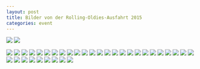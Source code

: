 ```yaml
---
layout: post
title: Bilder von der Rolling-Oldies-Ausfahrt 2015
categories: event
---
```

[![](/img/rolling-oldies-ausfahrt/2015-07-10-11-55-31.jpg)](/img/rolling-oldies-ausfahrt/2015-07-10-11-55-31.jpg)
[![](/img/rolling-oldies-ausfahrt/2015-07-10-11-55-44.jpg)](/img/rolling-oldies-ausfahrt/2015-07-10-11-55-44.jpg)
<!--more-->
[![](/img/rolling-oldies-ausfahrt/2015-07-10-12-07-22.jpg)](/img/rolling-oldies-ausfahrt/2015-07-10-12-07-22.jpg)
[![](/img/rolling-oldies-ausfahrt/2015-07-10-12-07-47.jpg)](/img/rolling-oldies-ausfahrt/2015-07-10-12-07-47.jpg)
[![](/img/rolling-oldies-ausfahrt/2015-07-10-12-07-56.jpg)](/img/rolling-oldies-ausfahrt/2015-07-10-12-07-56.jpg)
[![](/img/rolling-oldies-ausfahrt/2015-07-10-12-08-12.jpg)](/img/rolling-oldies-ausfahrt/2015-07-10-12-08-12.jpg)
[![](/img/rolling-oldies-ausfahrt/2015-07-10-12-08-19.jpg)](/img/rolling-oldies-ausfahrt/2015-07-10-12-08-19.jpg)
[![](/img/rolling-oldies-ausfahrt/2015-07-10-12-09-03.jpg)](/img/rolling-oldies-ausfahrt/2015-07-10-12-09-03.jpg)
[![](/img/rolling-oldies-ausfahrt/2015-07-10-12-09-15.jpg)](/img/rolling-oldies-ausfahrt/2015-07-10-12-09-15.jpg)
[![](/img/rolling-oldies-ausfahrt/2015-07-10-12-09-20.jpg)](/img/rolling-oldies-ausfahrt/2015-07-10-12-09-20.jpg)
[![](/img/rolling-oldies-ausfahrt/2015-07-10-12-10-01.jpg)](/img/rolling-oldies-ausfahrt/2015-07-10-12-10-01.jpg)
[![](/img/rolling-oldies-ausfahrt/2015-07-10-12-10-15.jpg)](/img/rolling-oldies-ausfahrt/2015-07-10-12-10-15.jpg)
[![](/img/rolling-oldies-ausfahrt/2015-07-10-12-10-29.jpg)](/img/rolling-oldies-ausfahrt/2015-07-10-12-10-29.jpg)
[![](/img/rolling-oldies-ausfahrt/2015-07-10-12-14-18.jpg)](/img/rolling-oldies-ausfahrt/2015-07-10-12-14-18.jpg)
[![](/img/rolling-oldies-ausfahrt/2015-07-10-12-21-20.jpg)](/img/rolling-oldies-ausfahrt/2015-07-10-12-21-20.jpg)
[![](/img/rolling-oldies-ausfahrt/2015-07-10-12-37-31.jpg)](/img/rolling-oldies-ausfahrt/2015-07-10-12-37-31.jpg)
[![](/img/rolling-oldies-ausfahrt/2015-07-10-12-37-35.jpg)](/img/rolling-oldies-ausfahrt/2015-07-10-12-37-35.jpg)
[![](/img/rolling-oldies-ausfahrt/2015-07-10-15-18-06.jpg)](/img/rolling-oldies-ausfahrt/2015-07-10-15-18-06.jpg)
[![](/img/rolling-oldies-ausfahrt/2015-07-10-15-18-19.jpg)](/img/rolling-oldies-ausfahrt/2015-07-10-15-18-19.jpg)
[![](/img/rolling-oldies-ausfahrt/2015-07-10-16-23-22.jpg)](/img/rolling-oldies-ausfahrt/2015-07-10-16-23-22.jpg)
[![](/img/rolling-oldies-ausfahrt/2015-07-10-16-23-26.jpg)](/img/rolling-oldies-ausfahrt/2015-07-10-16-23-26.jpg)
[![](/img/rolling-oldies-ausfahrt/2015-07-10-16-23-29.jpg)](/img/rolling-oldies-ausfahrt/2015-07-10-16-23-29.jpg)
[![](/img/rolling-oldies-ausfahrt/2015-07-10-16-23-34.jpg)](/img/rolling-oldies-ausfahrt/2015-07-10-16-23-34.jpg)
[![](/img/rolling-oldies-ausfahrt/2015-07-10-16-23-36.jpg)](/img/rolling-oldies-ausfahrt/2015-07-10-16-23-36.jpg)
[![](/img/rolling-oldies-ausfahrt/2015-07-10-16-23-39.jpg)](/img/rolling-oldies-ausfahrt/2015-07-10-16-23-39.jpg)
[![](/img/rolling-oldies-ausfahrt/2015-07-10-16-23-42.jpg)](/img/rolling-oldies-ausfahrt/2015-07-10-16-23-42.jpg)
[![](/img/rolling-oldies-ausfahrt/2015-07-10-16-24-18.jpg)](/img/rolling-oldies-ausfahrt/2015-07-10-16-24-18.jpg)
[![](/img/rolling-oldies-ausfahrt/2015-07-10-16-24-31.jpg)](/img/rolling-oldies-ausfahrt/2015-07-10-16-24-31.jpg)
[![](/img/rolling-oldies-ausfahrt/2015-07-10-17-36-51.jpg)](/img/rolling-oldies-ausfahrt/2015-07-10-17-36-51.jpg)
[![](/img/rolling-oldies-ausfahrt/2015-07-10-18-14-02.jpg)](/img/rolling-oldies-ausfahrt/2015-07-10-18-14-02.jpg)
[![](/img/rolling-oldies-ausfahrt/2015-07-10-18-15-12.jpg)](/img/rolling-oldies-ausfahrt/2015-07-10-18-15-12.jpg)
[![](/img/rolling-oldies-ausfahrt/2015-07-10-18-15-22.jpg)](/img/rolling-oldies-ausfahrt/2015-07-10-18-15-22.jpg)
[![](/img/rolling-oldies-ausfahrt/2015-07-10-18-15-30.jpg)](/img/rolling-oldies-ausfahrt/2015-07-10-18-15-30.jpg)
[![](/img/rolling-oldies-ausfahrt/2015-07-10-18-15-41.jpg)](/img/rolling-oldies-ausfahrt/2015-07-10-18-15-41.jpg)
[![](/img/rolling-oldies-ausfahrt/2015-07-10-18-45-34.jpg)](/img/rolling-oldies-ausfahrt/2015-07-10-18-45-34.jpg)
[![](/img/rolling-oldies-ausfahrt/2015-07-10-18-52-39.jpg)](/img/rolling-oldies-ausfahrt/2015-07-10-18-52-39.jpg)